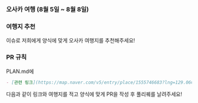 ### 오사카 여행 (8월 5일 ~ 8월 8일)

### 여행지 추천

이슈로 저희에게 양식에 맞게 오사카 여행지를 추천해주세요!

### PR 규칙

PLAN.md에

```md
- [관련 링크](https://map.naver.com/v5/entry/place/1555746683?lng=129.0608207602605&lat=35.15733112400857&placePath=%2Fhome&entry=plt) 오사카의 한 스시 집
```

다음과 같이 링크와 여행지를 적고 양식에 맞게 PR을 작성 후 풀리퀘를 날려주세요!
